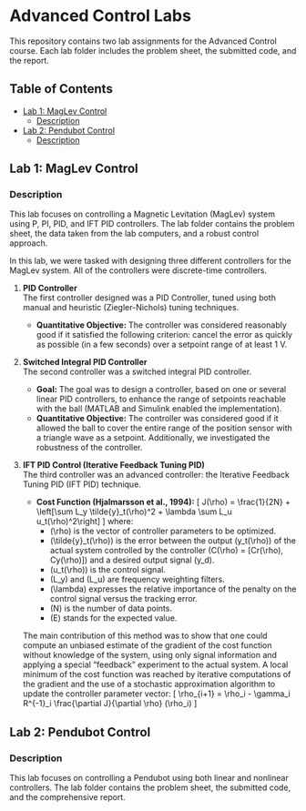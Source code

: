 # Advanced Control Labs

This repository contains two lab assignments for the Advanced Control course. Each lab folder includes the problem sheet, the submitted code, and the report.

## Table of Contents

- [Lab 1: MagLev Control](#lab-1-maglev-control)
  - [Description](#description)
- [Lab 2: Pendubot Control](#lab-2-pendubot-control)
  - [Description](#description)

## Lab 1: MagLev Control

### Description

This lab focuses on controlling a Magnetic Levitation (MagLev) system using P, PI, PID, and IFT PID controllers. The lab folder contains the problem sheet, the data taken from the lab computers, and a robust control approach.

In this lab, we were tasked with designing three different controllers for the MagLev system. All of the controllers were discrete-time controllers.

1. **PID Controller**  
   The first controller designed was a PID Controller, tuned using both manual and heuristic (Ziegler-Nichols) tuning techniques.  
   - **Quantitative Objective:** The controller was considered reasonably good if it satisfied the following criterion: cancel the error as quickly as possible (in a few seconds) over a setpoint range of at least 1 V.

2. **Switched Integral PID Controller**  
   The second controller was a switched integral PID controller.  
   - **Goal:** The goal was to design a controller, based on one or several linear PID controllers, to enhance the range of setpoints reachable with the ball (MATLAB and Simulink enabled the implementation).  
   - **Quantitative Objective:** The controller was considered good if it allowed the ball to cover the entire range of the position sensor with a triangle wave as a setpoint. Additionally, we investigated the robustness of the controller.

3. **IFT PID Control (Iterative Feedback Tuning PID)**  
   The third controller was an advanced controller: the Iterative Feedback Tuning PID (IFT PID) technique.  
   - **Cost Function (Hjalmarsson et al., 1994):**
     \[
     J(\rho) = \frac{1}{2N} + \left[\sum L_y \tilde{y}_t(\rho)^2 + \lambda \sum L_u u_t(\rho)^2\right]
     \]
     where:
     - \(\rho\) is the vector of controller parameters to be optimized.
     - \(\tilde{y}_t(\rho)\) is the error between the output \(y_t(\rho)\) of the actual system controlled by the controller \(C(\rho) = [Cr(\rho), Cy(\rho)]\) and a desired output signal \(y_d\).
     - \(u_t(\rho)\) is the control signal.
     - \(L_y\) and \(L_u\) are frequency weighting filters.
     - \(\lambda\) expresses the relative importance of the penalty on the control signal versus the tracking error.
     - \(N\) is the number of data points.
     - \(E\) stands for the expected value.

   The main contribution of this method was to show that one could compute an unbiased estimate of the gradient of the cost function without knowledge of the system, using only signal information and applying a special “feedback” experiment to the actual system. A local minimum of the cost function was reached by iterative computations of the gradient and the use of a stochastic approximation algorithm to update the controller parameter vector:
   \[
   \rho_{i+1} = \rho_i - \gamma_i R^{-1}_i \frac{\partial J}{\partial \rho} (\rho_i)
   \]

## Lab 2: Pendubot Control

### Description

This lab focuses on controlling a Pendubot using both linear and nonlinear controllers. The lab folder contains the problem sheet, the submitted code, and the comprehensive report.

